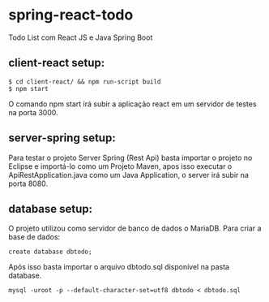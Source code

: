 # spring-react-todo
Todo List com React JS e Java Spring Boot

## client-react setup:

    $ cd client-react/ && npm run-script build
    $ npm start 
    
   O comando npm start irá subir a aplicação react em um servidor de testes na porta 3000.

## server-spring setup:

   Para testar o projeto Server Spring (Rest Api) basta importar o projeto no Eclipse e importá-lo como um Projeto Maven, apos isso executar o ApiRestApplication.java como um Java Application, o server irá subir na porta 8080.

## database setup:

   O projeto utilizou como servidor de banco de dados o MariaDB. Para criar a base de dados:
    
    create database dbtodo;
       
   Após isso basta importar o arquivo dbtodo.sql disponível na pasta database.
   
    mysql -uroot -p --default-character-set=utf8 dbtodo < dbtodo.sql
